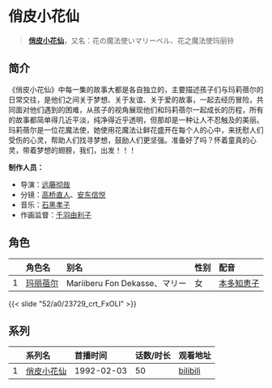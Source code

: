# 俏皮小花仙


> <u>**[俏皮小花仙](http://bgm.tv/subject/35345)**</u>，又名：花の魔法使いマリーベル、花之魔法使玛丽铃

## 简介


《俏皮小花仙》中每一集的故事大都是各自独立的，主要描述孩子们与玛莉蓓尔的日常交往，是他们之间关于梦想、关于友谊、关于爱的故事，一起去经历冒险，共同面对他们遇到的困难，从孩子的视角展现他们和玛莉蓓尔一起成长的历程，所有的故事都简单得几近平淡，纯净得近乎透明，但那却是一种让人不忍触及的美丽。
玛莉蓓尔是一位花魔法使，她使用花魔法让鲜花盛开在每个人的心中，来抚慰人们受伤的心灵，帮助人们找寻梦想，鼓励人们更坚强。准备好了吗？怀着童真的心灵，带着梦想的翅膀，我们，出发！！！

**制作人员：**
- 导演：[远藤彻哉](http://bgm.tv/person/317)
- 分镜：[高桥直人](http://bgm.tv/person/161)、[安东信悦](http://bgm.tv/person/2309)
- 音乐：[石黑孝子](http://bgm.tv/person/3635)
- 作画监督：[千羽由利子](http://bgm.tv/person/162)

## 角色

|     |   角色名   |   别名  | 性别 |  配音  |
|:--- |:------  |:----      |:---  |:--   |
| 1 | [玛丽蓓尔](http://bgm.tv/character/23729) | Mariiberu Fon Dekasse、マリー | 女 | [本多知恵子](http://bgm.tv/person/3909) |

{{< slide "52/a0/23729_crt_FxOLI" >}}

## 系列

|     |   系列名   |   首播时间  | 话数/时长  | 观看地址 |
|:---  |:------    |:----      |:---       |:---  |
| 1 |[俏皮小花仙](https://bgm.tv/subject/35345)| 1992-02-03 | 50 | [bilibili](https://www.bilibili.com/video/BV1ms411R7bX)  |


